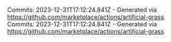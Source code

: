 Commits: 2023-12-31T17:12:24.841Z - Generated via https://github.com/marketplace/actions/artificial-grass
<br>
Commits: 2023-12-31T17:12:24.841Z - Generated via https://github.com/marketplace/actions/artificial-grass
<br>
